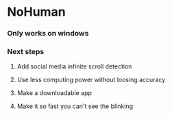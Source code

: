 # NoHuman

### Only works on windows

### Next steps

1. Add social media infinite scroll detection

2. Use less computing power without loosing accuracy

3. Make a downloadable app

4. Make it so fast you can't see the blinking